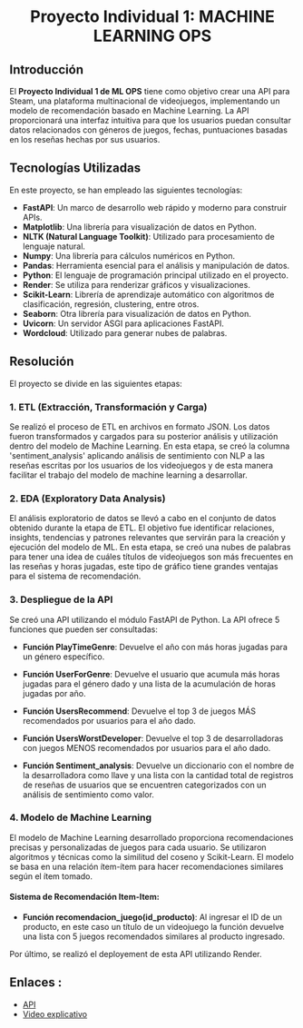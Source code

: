 <h1 align=center> Proyecto Individual 1: MACHINE LEARNING OPS </h1>

## Introducción

El **Proyecto Individual 1 de ML OPS** tiene como objetivo crear una API para Steam, una plataforma multinacional de videojuegos, implementando un modelo de recomendación basado en Machine Learning. La API proporcionará una interfaz intuitiva para que los usuarios puedan consultar datos relacionados con géneros de juegos, fechas, puntuaciones basadas en los reseñas hechas por sus usuarios.

## Tecnologías Utilizadas

En este proyecto, se han empleado las siguientes tecnologías:

- **FastAPI**: Un marco de desarrollo web rápido y moderno para construir APIs.
- **Matplotlib**: Una librería para visualización de datos en Python.
- **NLTK (Natural Language Toolkit)**: Utilizado para procesamiento de lenguaje natural.
- **Numpy**: Una librería para cálculos numéricos en Python.
- **Pandas**: Herramienta esencial para el análisis y manipulación de datos.
- **Python**: El lenguaje de programación principal utilizado en el proyecto.
- **Render**: Se utiliza para renderizar gráficos y visualizaciones.
- **Scikit-Learn**: Librería de aprendizaje automático con algoritmos de clasificación, regresión, clustering, entre otros.
- **Seaborn**: Otra librería para visualización de datos en Python.
- **Uvicorn**: Un servidor ASGI para aplicaciones FastAPI.
- **Wordcloud**: Utilizado para generar nubes de palabras.

## Resolución

El proyecto se divide en las siguientes etapas:

### 1. ETL (Extracción, Transformación y Carga)

Se realizó el proceso de ETL en archivos en formato JSON. Los datos fueron transformados y cargados para su posterior análisis y utilización dentro del modelo de Machine Learning. En esta etapa, se creó la columna 'sentiment_analysis' aplicando análisis de sentimiento con NLP a las reseñas escritas por los usuarios de los videojuegos y de esta manera facilitar el trabajo del modelo de machine learning a desarrollar. 

### 2. EDA (Exploratory Data Analysis)

El análisis exploratorio de datos se llevó a cabo en el conjunto de datos obtenido durante la etapa de ETL. El objetivo fue identificar relaciones, insights, tendencias y patrones relevantes que servirán para la creación y ejecución del modelo de ML. En esta etapa, se creó una nubes de palabras para tener una idea de cuáles títulos de videojuegos son más frecuentes en las reseñas y horas jugadas, este tipo de gráfico tiene grandes ventajas para el sistema de recomendación. 

### 3. Despliegue de la API

Se creó una API utilizando el módulo FastAPI de Python. La API ofrece 5 funciones que pueden ser consultadas:

- **Función PlayTimeGenre**: Devuelve el año con más horas jugadas para un género específico.

- **Función UserForGenre**: Devuelve el usuario que acumula más horas jugadas para el género dado y una lista de la acumulación de horas jugadas por año.

- **Función UsersRecommend**: Devuelve el top 3 de juegos MÁS recomendados por usuarios para el año dado.

- **Función UsersWorstDeveloper**: Devuelve el top 3 de desarrolladoras con juegos MENOS recomendados por usuarios para el año dado.

- **Función Sentiment_analysis**: Devuelve un diccionario con el nombre de la desarrolladora como llave y una lista con la cantidad total de registros de reseñas de usuarios que se encuentren categorizados con un análisis de sentimiento como valor.

### 4. Modelo de Machine Learning

El modelo de Machine Learning desarrollado proporciona recomendaciones precisas y personalizadas de juegos para cada usuario. Se utilizaron algoritmos y técnicas como la similitud del coseno y Scikit-Learn. El modelo se basa en una relación ítem-ítem para hacer recomendaciones similares según el ítem tomado. 

#### Sistema de Recomendación Item-Item:

- **Función recomendacion_juego(id_producto)**: Al ingresar el ID de un producto, en este caso un título de un videojuego la función devuelve una lista con 5 juegos recomendados similares al producto ingresado. 

Por último, se realizó el deployement de esta API utilizando Render.

## Enlaces : 
- [API](https://fast-api-v7ev.onrender.com/docs#/)
- [Video explicativo](https://www.youtube.com/watch?v=1PmTM8zwO2Y)